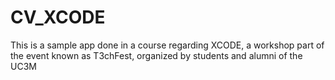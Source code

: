 # CV_XCODE
This is a sample app done in a course regarding XCODE, a workshop part of the event known as T3chFest, organized by students and alumni of the UC3M
